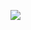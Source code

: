 <!--
id: 4417133909
link: http://jreed91.tumblr.com/post/4417133909/supertastysoup
slug: supertastysoup
date: Thu Apr 07 2011 10:41:45 GMT-0500 (CDT)
publish: 2011-04-07
tags: 
title: supertastysoup:
-->


![](http://24.media.tumblr.com/tumblr_lj9lqpG4O21qg4ugno1_500.jpg)

